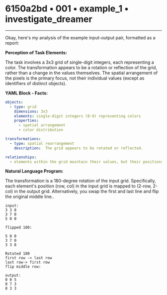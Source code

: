 # 6150a2bd • 001 • example_1 • investigate_dreamer

---
Okay, here's my analysis of the example input-output pair, formatted as a report:

**Perception of Task Elements:**

The task involves a 3x3 grid of single-digit integers, each representing a color. The transformation appears to be a rotation or reflection of the grid, rather than a change in the values themselves. The spatial arrangement of the pixels is the primary focus, not their individual values (except as identifiers of distinct objects).

**YAML Block - Facts:**



```yaml
objects:
  - type: grid
    dimensions: 3x3
    elements: single-digit integers (0-9) representing colors
    properties:
      - spatial arrangement
      - color distribution

transformations:
  - type: spatial rearrangement
    description:  The grid appears to be rotated or reflected.

relationships:
  - elements within the grid maintain their values, but their positions change.
```



**Natural Language Program:**

The transformation is a 180-degree rotation of the input grid.  Specifically, each element's position (row, col) in the input grid is mapped to (2-row, 2-col) in the output grid. Alternatively, you swap the first and last line and flip the original middle line..



```
input:
3 3 8
3 7 0
5 0 0

flipped 180:

5 0 0
3 7 0
3 3 8

Rotated 180
first row -> last row
last row-> first row
flip middle row:

output:
0 0 5
0 7 3
8 3 3
```
